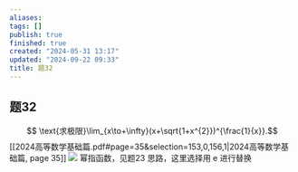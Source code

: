 ```yaml
---
aliases: 
tags: []
publish: true
finished: true
created: "2024-05-31 13:17"
updated: "2024-09-22 09:33"
title: 题32
---
```

## 题32
$$ \text{求极限}\lim_{x\to+\infty}(x+\sqrt{1+x^{2}})^{\frac{1}{x}}.$$
[[2024高等数学基础篇.pdf#page=35&selection=153,0,156,1|2024高等数学基础篇, page 35]]
![](https://img.hwenyi.live/202401182211691.webp)
幂指函数，见题23 思路，这里选择用 e 进行替换
